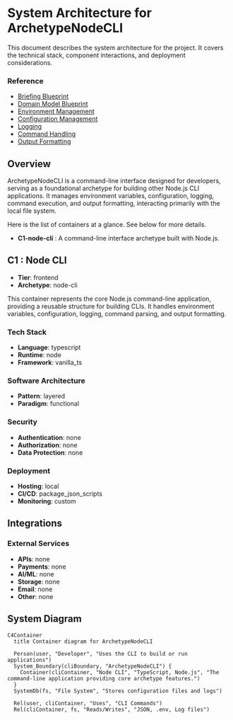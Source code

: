 # System Architecture for **ArchetypeNodeCLI**

This document describes the system architecture for the project.
It covers the technical stack, component interactions, and deployment considerations.

### Reference

- [Briefing Blueprint](/docs/briefing.blueprint.md)
- [Domain Model Blueprint](/docs/domain-model.blueprint.md)
- [Environment Management](/docs/f1-environment-management.blueprint.md)
- [Configuration Management](/docs/f2-configuration-management.blueprint.md)
- [Logging](/docs/f3-logging.blueprint.md)
- [Command Handling](/docs/f4-command-handling.blueprint.md)
- [Output Formatting](/docs/f5-output-formatting.blueprint.md)

## Overview

ArchetypeNodeCLI is a command-line interface designed for developers, serving as a foundational archetype for building other Node.js CLI applications. It manages environment variables, configuration, logging, command execution, and output formatting, interacting primarily with the local file system.


Here is the list of containers at a glance. See below for more details.

- **C1-node-cli** : A command-line interface archetype built with Node.js.

## C1 : Node CLI

- **Tier**: frontend
- **Archetype**: node-cli

This container represents the core Node.js command-line application, providing a reusable structure for building CLIs. It handles environment variables, configuration, logging, command parsing, and output formatting.

### Tech Stack

- **Language**: typescript
- **Runtime**: node
- **Framework**: vanilla_ts

### Software Architecture

- **Pattern**: layered
- **Paradigm**: functional

### Security

- **Authentication**: none
- **Authorization**: none
- **Data Protection**: none

### Deployment

- **Hosting**: local
- **CI/CD**: package_json_scripts
- **Monitoring**: custom

## Integrations

### External Services

- **APIs**: none
- **Payments**: none
- **AI/ML**: none
- **Storage**: none
- **Email**: none
- **Other**: none

## System Diagram

```mermaid
C4Container
  title Container diagram for ArchetypeNodeCLI

  Person(user, "Developer", "Uses the CLI to build or run applications")
  System_Boundary(cliBoundary, "ArchetypeNodeCLI") {
    Container(cliContainer, "Node CLI", "TypeScript, Node.js", "The command-line application providing core archetype features.")
  }
  SystemDb(fs, "File System", "Stores configuration files and logs")

  Rel(user, cliContainer, "Uses", "CLI Commands")
  Rel(cliContainer, fs, "Reads/Writes", "JSON, .env, Log files")

```
